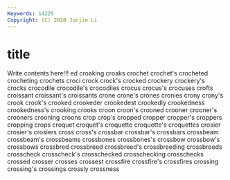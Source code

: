 ```yaml
---
Keywords: 14225
Copyright: (C) 2020 Junjie Li
---
```


# title

Write contents here!!!
ed
croaking 
croaks 
crochet 
crochet's 
crocheted 
crocheting 
crochets 
croci 
crock 
crock's
crocked 
crockery 
crockery's 
crocks 
crocodile 
crocodile's 
crocodiles 
crocus 
crocus's 
crocuses
crofts 
croissant 
croissant's 
croissants 
crone 
crone's 
crones 
cronies 
crony 
crony's
crook 
crook's 
crooked 
crookeder 
crookedest 
crookedly 
crookedness 
crookedness's 
crooking 
crooks
croon 
croon's 
crooned 
crooner 
crooner's 
crooners 
crooning 
croons 
crop 
crop's
cropped 
cropper 
cropper's 
croppers 
cropping 
crops 
croquet 
croquet's 
croquette 
croquette's
croquettes 
crosier 
crosier's 
crosiers 
cross 
cross's 
crossbar 
crossbar's 
crossbars 
crossbeam
crossbeam's 
crossbeams 
crossbones 
crossbones's 
crossbow 
crossbow's 
crossbows 
crossbred 
crossbreed 
crossbreed's
crossbreeding 
crossbreeds 
crosscheck 
crosscheck's 
crosschecked 
crosschecking 
crosschecks 
crossed 
crosser 
crosses
crossest 
crossfire 
crossfire's 
crossfires 
crossing 
crossing's 
crossings 
crossly 
crossness 

